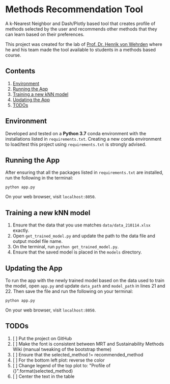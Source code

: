 # Methods Recommendation Tool

A k-Nearest Neighbor and Dash/Plotly based tool that creates profile of methods selected by the user and recommends other methods that they can learn based on their preferences.

This project was created for the lab of [Prof. Dr. Henrik von Wehrden](https://henrikvonwehrden.web.leuphana.de/henrik-von-wehrden/) where he and his team made the tool available to students in a methods based course.

## Contents

1. [Environment](#environment)
1. [Running the App](#running-the-app)
1. [Training a new kNN model](#training-a-new-knn-model)
1. [Updating the App](#updating-the-app)
1. [TODOs](#todos)

## Environment

Developed and tested on a **Python 3.7** conda environment with the installations listed in `requirements.txt`. Creating a new conda environment to load/test this project using `requirements.txt` is strongly advised.

## Running the App

After ensuring that all the packages listed in `requirements.txt` are installed, run the following in the terminal:

`python app.py`

On your web browser, visit `localhost:8050`.

## Training a new kNN model

1. Ensure that the data that you use matches `data/data_210114.xlsx` exactly.
1. Open `get_trained_model.py` and update the path to the data file and output model file name.
1. On the terminal, run `python get_trained_model.py`.
1. Ensure that the saved model is placed in the `models` directory.

## Updating the App

To run the app with the newly trained model based on the data used to train the model, open `app.py` and update `data_path` and `model_path` in lines 21 and 22. Then save the file and run the following on your terminal:

`python app.py`

On your web browser, visit `localhost:8050`.

## TODOs
1. [ ] Put the project on GitHub
1. [ ] Make the font is consistent between MRT and Sustainability Methods Wiki (manual tweaking of the bootstrap theme)
1. [ ] Ensure that the selected_method != recommended_method
1. [ ] For the bottom left plot: reverse the color
1. [ ] Change legend of the top plot to: "Profile of {}".format(selected_method)
1. [ ] Center the text in the table
